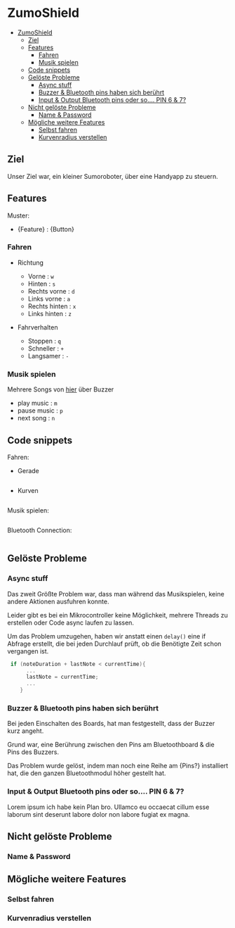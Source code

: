 # ZumoShield

- [ZumoShield](#zumoshield)
  - [Ziel](#ziel)
  - [Features](#features)
    - [Fahren](#fahren)
    - [Musik spielen](#musik-spielen)
  - [Code snippets](#code-snippets)
  - [Gelöste Probleme](#gelöste-probleme)
    - [Async stuff](#async-stuff)
    - [Buzzer & Bluetooth pins haben sich berührt](#buzzer--bluetooth-pins-haben-sich-berührt)
    - [Input & Output Bluetooth pins oder so.... PIN 6 & 7?](#input--output-bluetooth-pins-oder-so-pin-6--7)
  - [Nicht gelöste Probleme](#nicht-gelöste-probleme)
    - [Name & Password](#name--password)
  - [Mögliche weitere Features](#mögliche-weitere-features)
    - [Selbst fahren](#selbst-fahren)
    - [Kurvenradius verstellen](#kurvenradius-verstellen)

## Ziel

Unser Ziel war, ein kleiner Sumoroboter, über eine Handyapp zu steuern.

## Features

Muster:
- {Feature} : {Button}

### Fahren

- Richtung
  - Vorne : `w`
  - Hinten : `s`
  - Rechts vorne : `d`
  - Links vorne : `a`
  - Rechts hinten : `x`
  - Links hinten : `z`

- Fahrverhalten
  - Stoppen : `q`
  - Schneller : `+`
  - Langsamer : `-`

### Musik spielen

Mehrere Songs von [hier](https://github.com/robsoncouto/arduino-songs) über Buzzer

- play music : `m`
- pause music : `p`
- next song : `n`

## Code snippets

Fahren:

  - Gerade
    ```c

    ```

  - Kurven
    ```c

    ```

Musik spielen:
```c

```

Bluetooth Connection:
```c

```

## Gelöste Probleme

### Async stuff

Das zweit Größte Problem war, dass man während das Musikspielen, keine andere Aktionen ausfuhren konnte.

Leider gibt es bei ein Mikrocontroller keine Möglichkeit, mehrere Threads zu erstellen oder Code async laufen zu lassen.

Um das Problem umzugehen, haben wir anstatt einen `delay()` eine if Abfrage erstellt, die bei jeden Durchlauf prüft, ob die Benötigte Zeit schon vergangen ist.

```c
 if (noteDuration + lastNote < currentTime){
      ...
      lastNote = currentTime;
      ...
    }
```


### Buzzer & Bluetooth pins haben sich berührt

Bei jeden Einschalten des Boards, hat man festgestellt, dass der Buzzer kurz angeht.

Grund war, eine Berührung zwischen den Pins am Bluetoothboard & die Pins des Buzzers.

Das Problem wurde gelöst, indem man noch eine Reihe am {Pins?} installiert hat, die den ganzen Bluetoothmodul höher gestellt hat.

[](BILD)


### Input & Output Bluetooth pins oder so.... PIN 6 & 7?

Lorem ipsum ich habe kein Plan bro.
Ullamco eu occaecat cillum esse laborum sint deserunt labore dolor non labore fugiat ex magna.


## Nicht gelöste Probleme

### Name & Password


## Mögliche weitere Features

### Selbst fahren

### Kurvenradius verstellen
